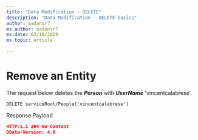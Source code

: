 ```yaml
---
title: "Data Modification - DELETE"
description: "Data Modification - DELETE basics"
author: madansr7
ms.author: madansr7
ms.date: 02/19/2019
ms.topic: article
 
---
```


# Remove an Entity

The request below deletes the ***Person*** with ***UserName*** 'vincentcalabrese'.

`DELETE serviceRoot/People('vincentcalabrese')`


Response Payload

```json
HTTP/1.1 204 No Content
OData-Version: 4.0
```
